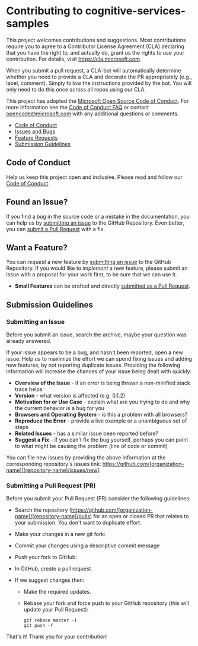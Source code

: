 # Contributing to cognitive-services-samples

This project welcomes contributions and suggestions.  Most contributions require you to agree to a
Contributor License Agreement (CLA) declaring that you have the right to, and actually do, grant us
the rights to use your contribution. For details, visit https://cla.microsoft.com.

When you submit a pull request, a CLA-bot will automatically determine whether you need to provide
a CLA and decorate the PR appropriately (e.g., label, comment). Simply follow the instructions
provided by the bot. You will only need to do this once across all repos using our CLA.

This project has adopted the [Microsoft Open Source Code of Conduct](https://opensource.microsoft.com/codeofconduct/).
For more information see the [Code of Conduct FAQ](https://opensource.microsoft.com/codeofconduct/faq/) or
contact [opencode@microsoft.com](mailto:opencode@microsoft.com) with any additional questions or comments.

 - [Code of Conduct](#coc)
 - [Issues and Bugs](#issue)
 - [Feature Requests](#feature)
 - [Submission Guidelines](#submit)

## <a name="coc"></a> Code of Conduct
Help us keep this project open and inclusive. Please read and follow our [Code of Conduct](https://opensource.microsoft.com/codeofconduct/).

## <a name="issue"></a> Found an Issue?
If you find a bug in the source code or a mistake in the documentation, you can help us by
[submitting an issue](#submit-issue) to the GitHub Repository. Even better, you can
[submit a Pull Request](#submit-pr) with a fix.

## <a name="feature"></a> Want a Feature?
You can *request* a new feature by [submitting an issue](#submit-issue) to the GitHub
Repository. If you would like to *implement* a new feature, please submit an issue with
a proposal for your work first, to be sure that we can use it.

* **Small Features** can be crafted and directly [submitted as a Pull Request](#submit-pr).

## <a name="submit"></a> Submission Guidelines

### <a name="submit-issue"></a> Submitting an Issue
Before you submit an issue, search the archive, maybe your question was already answered.

If your issue appears to be a bug, and hasn't been reported, open a new issue.
Help us to maximize the effort we can spend fixing issues and adding new
features, by not reporting duplicate issues.  Providing the following information will increase the
chances of your issue being dealt with quickly:

* **Overview of the Issue** - if an error is being thrown a non-minified stack trace helps
* **Version** - what version is affected (e.g. 0.1.2)
* **Motivation for or Use Case** - explain what are you trying to do and why the current behavior is a bug for you
* **Browsers and Operating System** - is this a problem with all browsers?
* **Reproduce the Error** - provide a live example or a unambiguous set of steps
* **Related Issues** - has a similar issue been reported before?
* **Suggest a Fix** - if you can't fix the bug yourself, perhaps you can point to what might be
  causing the problem (line of code or commit)

You can file new issues by providing the above information at the corresponding repository's issues link: https://github.com/[organization-name]/[repository-name]/issues/new].

### <a name="submit-pr"></a> Submitting a Pull Request (PR)
Before you submit your Pull Request (PR) consider the following guidelines:

* Search the repository (https://github.com/[organization-name]/[repository-name]/pulls) for an open or closed PR
  that relates to your submission. You don't want to duplicate effort.

* Make your changes in a new git fork:

* Commit your changes using a descriptive commit message
* Push your fork to GitHub:
* In GitHub, create a pull request
* If we suggest changes then:
  * Make the required updates.
  * Rebase your fork and force push to your GitHub repository (this will update your Pull Request):

    ```shell
    git rebase master -i
    git push -f
    ```

That's it! Thank you for your contribution!
